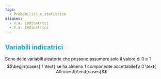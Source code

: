 ```yaml
---
tags:
  - Probabilità_e_statistica
aliases:
  - v.a. indicatrici
  - V.a. Indicatrici
---
```


## <font color="#00b0f0">Variabili indicatrici</font> 
Sono delle variabili aleatorie che possono assumere solo il valore di 0 e 1
$$\begin{cases} 1 \text{ se ha almeno 1 componente accettabile}\\ 0 \text{ Altrimenti}\end{cases}$$
